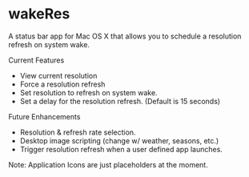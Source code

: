 wakeRes
=======

A status bar app for Mac OS X that allows you to schedule a resolution refresh on system wake.

Current Features
- View current resolution
- Force a resolution refresh
- Set resolution to refresh on system wake.
- Set a delay for the resolution refresh. (Default is 15 seconds)

Future Enhancements
- Resolution & refresh rate selection.
- Desktop image scripting (change w/ weather, seasons, etc.)
- Trigger resolution refresh when a user defined app launches.

Note: Application Icons are just placeholders at the moment. 
